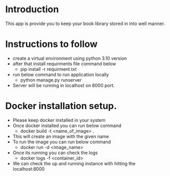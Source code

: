 # Introduction
This app is provide you to keep your book library stored in into well manner.


# Instructions to follow 
- create a virtual environment using python 3.10 version
- after that install requirments file command below
	* pip install -r requirment.txt
- run below command to run application locally
	* python manage.py runserver
- Server will be running in localhost on 8000 port.


# Docker installation setup.

- Please keep docker installed in your system 
- Once docker installed you can run below command
	* docker build -t <name_of_image> .
- This will create an image with the given name
- To run the image you can run below command
	* docker run -d <image_name>
- Once its running you can check the logs 
	* docker logs -f <container_id>
- We can check the up and running instance with hitting the localhost:8000
